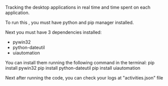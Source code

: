 Tracking the desktop applications in real time and time spent on each application.

To run this , you must have python and pip manager installed.

Next you must have 3 dependencies installed:
- pywin32
- python-dateutil
- uiautomation 

You can install them running the following command in the terminal:
pip install pywin32
pip install python-dateutil
pip install uiautomation 

Next after running the code, you can check your logs at "activities.json" file
